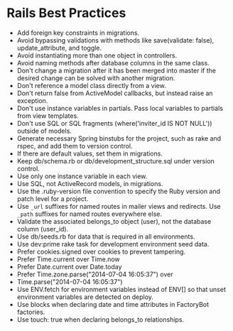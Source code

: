 Rails Best Practices
====================
* Add foreign key constraints in migrations.
* Avoid bypassing validations with methods like save(validate: false), update_attribute, and toggle.
* Avoid instantiating more than one object in controllers.
* Avoid naming methods after database columns in the same class.
* Don't change a migration after it has been merged into master if the desired change can be solved with another migration.
* Don't reference a model class directly from a view.
* Don't return false from ActiveModel callbacks, but instead raise an exception.
* Don't use instance variables in partials. Pass local variables to partials from view templates.
* Don't use SQL or SQL fragments (where('inviter_id IS NOT NULL')) outside of models.
* Generate necessary Spring binstubs for the project, such as rake and rspec, and add them to version control.
* If there are default values, set them in migrations.
* Keep db/schema.rb or db/development_structure.sql under version control.
* Use only one instance variable in each view.
* Use SQL, not ActiveRecord models, in migrations.
* Use the .ruby-version file convention to specify the Ruby version and patch level for a project.
* Use `_url` suffixes for named routes in mailer views and redirects. Use `_path` suffixes for named routes everywhere else.
* Validate the associated belongs_to object (user), not the database column (user_id).
* Use db/seeds.rb for data that is required in all environments.
* Use dev:prime rake task for development environment seed data.
* Prefer cookies.signed over cookies to prevent tampering.
* Prefer Time.current over Time.now
* Prefer Date.current over Date.today
* Prefer Time.zone.parse("2014-07-04 16:05:37") over
* Time.parse("2014-07-04 16:05:37")
* Use ENV.fetch for environment variables instead of ENV[] so that unset environment variables are detected on deploy.
* Use blocks when declaring date and time attributes in FactoryBot factories.
* Use touch: true when declaring belongs_to relationships.
